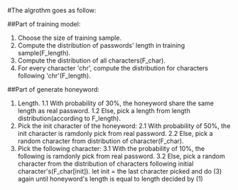 #The algrothm goes as follow:

##Part of training model:
1. Choose the size of training sample.
2. Compute the distribution of passwords' length in training sample(F_length).
3. Compute the distribution of all characters(F_char).
4. For every character 'chr', compute the distribution for characters following 'chr'(F_length).

##Part of generate honeyword:
1. Length.
 1.1 With probability of 30%, the honeyword share the same length as real password.
 1.2 Else, pick a length from length distribution(according to F_length).
2. Pick the init character of the honeyword:
 2.1 With probability of 50%, the init character is ramdonly pick from real password.
 2.2 Else, pick a random character from distribution of character(F_char).
3. Pick the following character:
  3.1 With the probability of 10%, the following is ramdonly pick from real password.
  3.2 Else, pick a random character from the distribution of characters following initial character's(F_char[init]).
  let init = the last character picked and do (3) again until honeyword's length is equal to length decided by (1)
